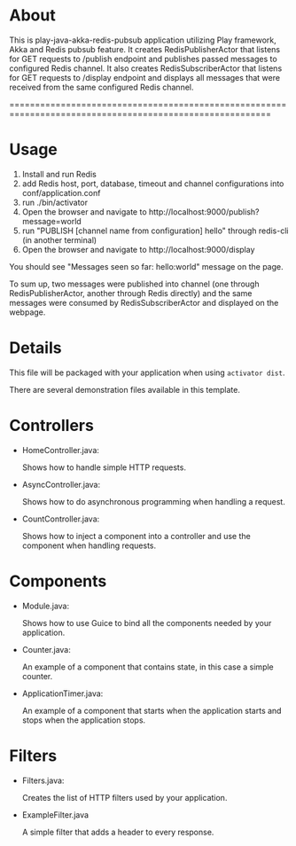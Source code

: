 About
=====

This is play-java-akka-redis-pubsub application utilizing Play framework, Akka and Redis pubsub feature.
It creates RedisPublisherActor that listens for GET requests to /publish endpoint and publishes passed
messages to configured Redis channel.
It also creates RedisSubscriberActor that listens for GET requests to /display endpoint and displays
all messages that were received from the same configured Redis channel.

=========================================================================================================

Usage
=====

1. Install and run Redis
2. add Redis host, port, database, timeout and channel configurations into conf/application.conf
3. run ./bin/activator
4. Open the browser and navigate to http://localhost:9000/publish?message=world
5. run "PUBLISH [channel name from configuration] hello" through redis-cli (in another terminal)
6. Open the browser and navigate to http://localhost:9000/display

You should see "Messages seen so far: hello:world" message on the page. 

To sum up, two messages were published into channel (one through RedisPublisherActor, another through Redis directly) 
and the same messages were consumed by RedisSubscriberActor and displayed on the webpage.

Details
=======

This file will be packaged with your application when using `activator dist`.

There are several demonstration files available in this template.

Controllers
===========

- HomeController.java:

  Shows how to handle simple HTTP requests.

- AsyncController.java:

  Shows how to do asynchronous programming when handling a request.

- CountController.java:

  Shows how to inject a component into a controller and use the component when
  handling requests.

Components
==========

- Module.java:

  Shows how to use Guice to bind all the components needed by your application.

- Counter.java:

  An example of a component that contains state, in this case a simple counter.

- ApplicationTimer.java:

  An example of a component that starts when the application starts and stops
  when the application stops.

Filters
=======

- Filters.java:

  Creates the list of HTTP filters used by your application.

- ExampleFilter.java

  A simple filter that adds a header to every response.
